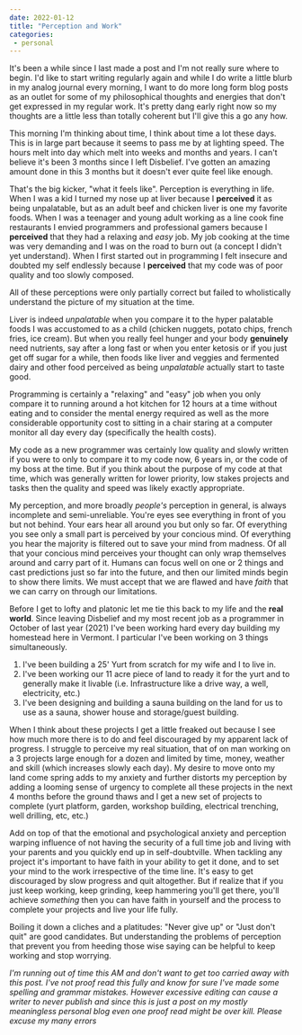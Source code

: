 ```yaml
---
date: 2022-01-12
title: "Perception and Work"
categories:
 - personal
---
```


It's been a while since I last made a post and I'm not really sure where to begin.
I'd like to start writing regularly again and while I do write a little blurb in my analog journal every morning,
I want to do more long form blog posts as an outlet for some of my philosophical thoughts and energies that don't get
expressed in my regular work. It's pretty dang early right now so my thoughts are a little less than totally coherent but I'll
give this a go any how.

This morning I'm thinking about time, I think about time a lot these days. This is in large part because it seems to pass me by at
lighting speed. The hours melt into day which melt into weeks and months and years. I can't believe it's been 3 months since I left Disbelief.
I've gotten an amazing amount done in this 3 months but it doesn't ever quite feel like enough.

That's the big kicker, "what it feels like". Perception is everything in life. When I was a kid I turned my nose up at liver because I **perceived** it as being
unpalatable, but as an adult beef and chicken liver is one my favorite foods. When I was a teenager and young adult working as a line cook fine restaurants
I envied programmers and professional gamers because I **perceived** that they had a relaxing and *easy* job. My job cooking at the time was very demanding and
I was on the road to burn out (a concept I didn't yet understand).
When I first started out in programming I felt insecure and doubted my self endlessly because I **perceived** that my code was of poor quality and too slowly composed.

All of these perceptions were only partially correct but failed to wholistically understand the picture of my situation at the time.

Liver is indeed *unpalatable* when you compare it to the hyper palatable foods I was accustomed to as a child (chicken nuggets, potato chips, french fries, ice cream).
But when you really feel hunger and your body **genuinely** need nutrients, say after a long fast or when you enter ketosis or if you just get off sugar for a while, then
foods like liver and veggies and fermented dairy and other food perceived as being *unpalatable* actually start to taste good.

Programming is certainly a "relaxing" and "easy" job when you only compare it to running around a hot kitchen for 12 hours at a time without eating and to consider the mental energy
required as well as the more considerable opportunity cost to sitting in a chair staring at a computer monitor all day every day (specifically the health costs).

My code as a new programmer was certainly low quality and slowly written if you were to only to compare it to my code now, 6 years in, or the code of my boss at the time. But if
you think about the purpose of my code at that time, which was generally written for lower priority, low stakes projects and tasks then the quality and speed was likely exactly
appropriate.

My perception, and more broadly *people's* perception in general, is always incomplete and semi-unreliable. You're eyes see everything in front of you but not behind. Your ears hear all
around you but only so far. Of everything you see only a small part is perceived by your concious mind. Of everything you hear the majority is filtered out to save your mind from madness.
Of all that your concious mind perceives your thought can only wrap themselves around and carry part of it. Humans can focus well on one or 2 things and cast predictions just so far into
the future, and then our limited minds begin to show there limits. We must accept that we are flawed and have *faith* that we can carry on through our limitations.

Before I get to lofty and platonic let me tie this back to my life and the **real world**.
Since leaving Disbelief and my most recent job as a programmer in October of last year (2021) I've been working hard every day building my homestead here in Vermont.
I particular I've been working on 3 things simultaneously.

1. I've been building a 25' Yurt from scratch for my wife and I to live in.
2. I've been working our 11 acre piece of land to ready it for the yurt and to generally make it livable (i.e. Infrastructure like a drive way, a well, electricity, etc.)
3. I've been designing and building a sauna building on the land for us to use as a sauna, shower house and storage/guest building.

When I think about these projects I get a little freaked out because I see how much more there is to do and feel discouraged by my apparent lack of progress.
I struggle to perceive my real situation, that of on man working on a 3 projects large enough for a dozen and limited by time, money, weather and skill (which increases slowly each day).
My desire to move onto my land come spring adds to my anxiety and further distorts my perception by adding a looming sense of urgency to complete all these
projects in the next 4 months before the ground thaws and I get a new set of projects to complete (yurt platform, garden, workshop building, electrical trenching, well drilling, etc, etc.)

Add on top of that the emotional and psychological anxiety and perception warping influence of not having the security of a full time job and living with your parents and you quickly
end up in self-doubtville.
When tackling any project it's important to have faith in your ability to get it done, and to set your mind to the work irrespective of the time line. It's easy to get discouraged by
slow progress and quit altogether. But if realize that if you just keep working, keep grinding, keep hammering you'll get there, you'll achieve *something* then you can have faith in 
yourself and the process to complete your projects and live your life fully. 

Boiling it down a cliches and a platitudes: "Never give up" or "Just don't quit" are good candidates.
But understanding the problems of perception that prevent you from heeding those wise saying can be helpful to keep working and stop worrying.


*I'm running out of time this AM and don't want to get too carried away with this post. I've not proof read this fully and know for sure I've made some spelling and grammar mistakes.
However excessive editing can cause a writer to never publish and since this is just a post on my mostly meaningless personal blog even one proof read might be over kill.
Please excuse my many errors*

